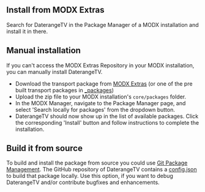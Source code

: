 ## Install from MODX Extras

Search for DaterangeTV in the Package Manager of a MODX installation and install it in there.

## Manual installation

If you can't access the MODX Extras Repository in your MODX installation, you can manually install DaterangeTV.

* Download the transport package from [MODX Extras](http://modx.com/extras/package/daterangetv)
  (or one of the pre built transport packages in [_packages](https://github.com/Jako/DaterangeTV/tree/master/_packages))
* Upload the zip file to your MODX installation's `core/packages` folder.
* In the MODX Manager, navigate to the Package Manager page, and select 'Search locally for packages' from the dropdown 
  button.
* DaterangeTV should now show up in the list of available packages. Click the corresponding 'Install' button and follow 
  instructions to complete the installation.

## Build it from source

To build and install the package from source you could use [Git Package Management](https://github.com/TheBoxer/Git-Package-Management). 
The GitHub repository of DaterangeTV contains a [config.json](https://github.com/Jako/DaterangeTV/blob/master/_build/config.json) 
to build that package locally. Use this option, if you want to debug DaterangeTV and/or contribute bugfixes and enhancements.

<!-- Piwik -->
<script type="text/javascript">
  var _paq = _paq || [];
  _paq.push(['trackPageView']);
  _paq.push(['enableLinkTracking']);
  (function() {
    var u="//piwik.partout.info/";
    _paq.push(['setTrackerUrl', u+'piwik.php']);
    _paq.push(['setSiteId', 17]);
    var d=document, g=d.createElement('script'), s=d.getElementsByTagName('script')[0];
    g.type='text/javascript'; g.async=true; g.defer=true; g.src=u+'piwik.js'; s.parentNode.insertBefore(g,s);
  })();
</script>
<noscript><p><img src="//piwik.partout.info/piwik.php?idsite=17" style="border:0;" alt="" /></p></noscript>
<!-- End Piwik Code -->
